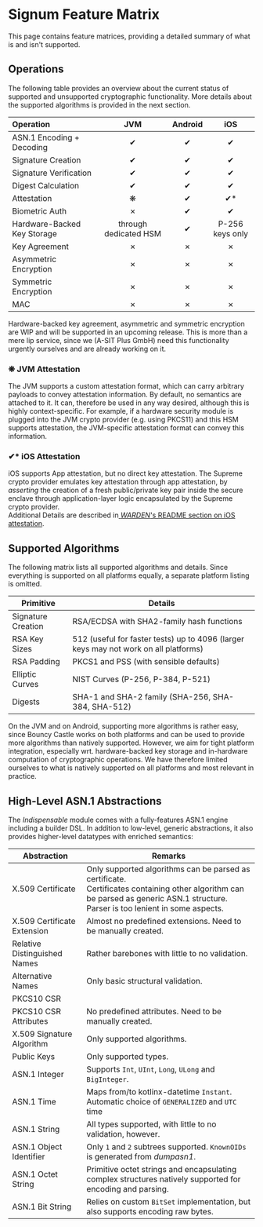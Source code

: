 # Signum Feature Matrix

This page contains feature matrices, providing a detailed summary of what is and isn't supported.

## Operations

The following table provides an overview about the current status of supported and unsupported cryptographic functionality.
More details about the supported algorithms is provided in the next section.

| Operation                   |          JVM          | Android |       iOS       |
|:----------------------------|:---------------------:|:-------:|:---------------:|
| ASN.1 Encoding + Decoding   |           ✔           |    ✔    |        ✔        |
| Signature Creation          |           ✔           |    ✔    |        ✔        |
| Signature Verification      |           ✔           |    ✔    |        ✔        |
| Digest Calculation          |           ✔           |    ✔    |        ✔        |
| Attestation                 |           ❋           |    ✔    |       ✔*        |
| Biometric Auth              |           ✗           |    ✔    |        ✔        |
| Hardware-Backed Key Storage | through dedicated HSM |    ✔    | P-256 keys only |
| Key Agreement               |           ✗           |    ✗    |        ✗        |
| Asymmetric Encryption       |           ✗           |    ✗    |        ✗        |
| Symmetric Encryption        |           ✗           |    ✗    |        ✗        |
| MAC                         |           ✗           |    ✗    |        ✗        |

Hardware-backed key agreement, asymmetric and symmetric encryption are WIP and will be supported in an upcoming release.
This is more than a mere lip service, since we (A-SIT Plus GmbH) need this functionality urgently ourselves and are already working on it.

### ❋ JVM Attestation
The JVM supports a custom attestation format, which can carry arbitrary payloads to convey attestation
information.
By default, no semantics are attached to it. It can, therefore be used in any way desired, although this is
highly context-specific.
For example, if a hardware security module is plugged into the JVM crypto provider (e.g. using PKCS11) and this HSM
supports attestation, the JVM-specific attestation format can convey this information.

### ✔* iOS Attestation
iOS supports App attestation, but no direct key attestation. The Supreme crypto provider emulates key attestation
through app attestation, by _asserting_ the creation of a fresh public/private key pair inside the secure enclave
through application-layer logic encapsulated by the Supreme crypto provider.  
Additional Details are described in[ _WARDEN_'s README section on iOS attestation](https://github.com/a-sit-plus/warden?tab=readme-ov-file#ios).

## Supported Algorithms

The following matrix lists all supported algorithms and details.
Since everything is supported on all platforms equally,
a separate platform listing is omitted.

| Primitive          | Details                                                                              |
|--------------------|--------------------------------------------------------------------------------------|
| Signature Creation | RSA/ECDSA with SHA2-family hash functions                                            |
| RSA Key Sizes      | 512 (useful for faster tests) up to 4096 (larger keys may not work on all platforms) |
| RSA Padding        | PKCS1 and PSS (with sensible defaults)                                               |
| Elliptic Curves    | NIST Curves (P-256, P-384, P-521)                                                    |
| Digests            | SHA-1 and SHA-2 family (SHA-256, SHA-384, SHA-512)                                   |

On the JVM and on Android, supporting more algorithms is rather easy, since Bouncy Castle works on both platforms
and can be used to provide more algorithms than natively supported. However, we aim for tight platform integration,
especially wrt. hardware-backed key storage and in-hardware computation of cryptographic operations.
We have therefore limited ourselves to what is natively supported on all platforms and most relevant in practice.

## High-Level ASN.1 Abstractions

The _Indispensable_ module comes with a fully-features ASN.1 engine including a builder DSL.
In addition to low-level, generic abstractions, it also provides higher-level datatypes with enriched
semantics:

| Abstraction                  | Remarks                                                                                                                                                                              |
|------------------------------|--------------------------------------------------------------------------------------------------------------------------------------------------------------------------------------|
| X.509 Certificate            | Only supported algorithms can be parsed as certificate.<br> Certificates containing other algorithm can be parsed as generic ASN.1 structure. Parser is too lenient in some aspects. |
| X.509 Certificate Extension  | Almost no predefined extensions. Need to be manually created.                                                                                                                        |
| Relative Distinguished Names | Rather barebones with little to no validation.                                                                                                                                       |
| Alternative Names            | Only basic structural validation.                                                                                                                                                    |
| PKCS10 CSR                   |                                                                                                                                                                                      |
| PKCS10 CSR Attributes        | No predefined attributes. Need to be manually created.                                                                                                                               |
| X.509 Signature Algorithm    | Only supported algorithms.                                                                                                                                                           |
| Public Keys                  | Only supported types.                                                                                                                                                                |
| ASN.1 Integer                | Supports `Int`, `UInt`, `Long`, `ULong` and `BigInteger`.                                                                                                                            |
| ASN.1 Time                   | Maps from/to kotlinx-datetime `Instant`. Automatic choice of `GENERALIZED` and  `UTC` time                                                                                           |
| ASN.1 String                 | All types supported, with little to no validation, however.                                                                                                                          |
| ASN.1 Object Identifier      | Only `1` and `2` subtrees supported. `KnownOIDs` is generated from _dumpasn1_.                                                                                                       |
| ASN.1 Octet String           | Primitive octet strings and encapsulating complex structures natively supported for encoding and parsing.                                                                            |
| ASN.1 Bit String             | Relies on custom `BitSet` implementation, but also supports encoding raw bytes.                                                                                                      |
